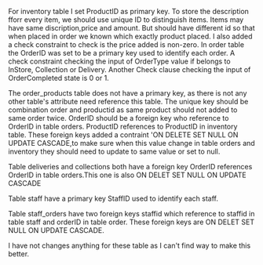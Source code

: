 For inventory table I set ProductID as primary key. To store the description fforr every item, we should use unique ID to distinguish items. Items may have same discription,price and amount. But should have different id so that when placed in order we known which exactly product placed.  I also added a check constraint to check is the price added is non-zero. 
In order table the OrderID was set to be a primary key used to identify each order. A check constraint checking the input of OrderType value if belongs to InStore, Collection or Delivery. Another Check clause checking the input of OrderCompleted state is 0 or 1. 

The order_products table does not have a primary key, as there is not any other table's attribute need reference this table. The unique key should be combination order and productid as same product should not added to same order twice. OrderID should be a foreign key who reference to OrderID in table orders. ProductID references to ProductID in inventory table. These foreign keys added a contraint 'ON DELETE SET NULL ON UPDATE CASCADE,to make sure when this value change in table orders and inventory they should need to update to same value or set to null. 

 Table deliveries and collections both have a foreign key OrderID references OrderID in table orders.This one is also ON DELET SET NULL ON UPDATE CASCADE 
 
Table staff have a primary key StaffID used to identify each staff. 

Table staff_orders have two foreign keys staffid which reference to staffid in table staff and orderID in table order. These foreign keys are ON DELET SET NULL ON UPDATE CASCADE. 

I have not changes anything for these table as I can't find way to make this better.
